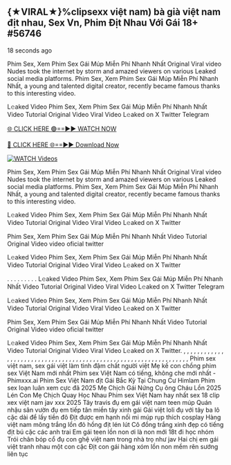 ## {★VIRAL★}%clipsexx việt nam) bà già việt nam địt nhau, Sex Vn, Phim Địt Nhau Với Gái 18+ #56746

18 seconds ago

Phim Sex, Xem Phim Sex Gái Múp Miễn Phí Nhanh Nhất Original Viral video Nudes took the internet by storm and amazed viewers on various Leaked social media platforms. Phim Sex, Xem Phim Sex Gái Múp Miễn Phí Nhanh Nhất, a young and talented digital creator, recently became famous thanks to this interesting video.

L𝚎aked Video Phim Sex, Xem Phim Sex Gái Múp Miễn Phí Nhanh Nhất Video Tutorial Original Video Viral Video L𝚎aked on X Twitter Telegram

[🌐 CLICK HERE 🟢==►► WATCH NOW](https://publishersadsterra247.blogspot.com/2025/02/ping.html)

[🔴 CLICK HERE 🌐==►► Download Now](https://publishersadsterra247.blogspot.com/2025/02/ping.html)

[![WATCH Videos](https://i.imgur.com/dJHk4Zq.gif)](https://publishersadsterra247.blogspot.com/2025/02/ping.html)

Phim Sex, Xem Phim Sex Gái Múp Miễn Phí Nhanh Nhất Original Viral video Nudes took the internet by storm and amazed viewers on various Leaked social media platforms. Phim Sex, Xem Phim Sex Gái Múp Miễn Phí Nhanh Nhất, a young and talented digital creator, recently became famous thanks to this interesting video.

L𝚎aked Video Phim Sex, Xem Phim Sex Gái Múp Miễn Phí Nhanh Nhất Video Tutorial Original Video Viral Video L𝚎aked on X Twitter

Phim Sex, Xem Phim Sex Gái Múp Miễn Phí Nhanh Nhất Video Tutorial Original Video video oficial twitter

L𝚎aked Video Phim Sex, Xem Phim Sex Gái Múp Miễn Phí Nhanh Nhất Video Tutorial Original Video Viral Video L𝚎aked on X Twitter

. . . . . . . . . L𝚎aked Video Phim Sex, Xem Phim Sex Gái Múp Miễn Phí Nhanh Nhất Video Tutorial Original Video Viral Video L𝚎aked on X Twitter Telegram

L𝚎aked Video Phim Sex, Xem Phim Sex Gái Múp Miễn Phí Nhanh Nhất Video Tutorial Original Video Viral Video L𝚎aked on X Twitter

Phim Sex, Xem Phim Sex Gái Múp Miễn Phí Nhanh Nhất Video Tutorial Original Video video oficial twitter

L𝚎aked Video Phim Sex, Xem Phim Sex Gái Múp Miễn Phí Nhanh Nhất Video Tutorial Original Video Viral Video L𝚎aked on X Twitter.
,
,
,
,
,
,
,
,
,
,
,
,
,
,
,
,
,
,
,
,
,
,
,
,
,
,
,
,
,
,
,
,
,
,
,
,
,
,
,
,
,
,
,
,
,
,
,
,
,
,
,
,
,
,
,
,
,
,
,
,
,
,
,
,
,
Phim sex việt nam, sex gái việt làm tình đậm chất người việt
Mẹ kế con chồng phim sex Việt Nam mới nhất
Phim sex Việt Nam có tiếng, không che mới nhất - Phimxxx.ai
Phim Sex Việt Nam địt Gái Bắc Kỳ Tại Chung Cư Himlam
Phim sex loạn luân xem cực đã
2025 Mẹ Chịch Gái Nứng Cụ ông Cháu Lồn
2025 Lén Con Mẹ Chịch Quay Học Nhau
Phim sex Việt Nam hay nhất
sex 18 clip xex việt nam jav xxx 2025
Tây travis đụ em gái việt nam teen múp
Quán nhậu sân vườn đụ em tiếp tân miền tây xinh gái
Gái việt loli đụ với tây ba lô cặc dài để lấy tiền đô
Địt được em hạnh nối mi múp rụp thích cosplay
Hàng việt nam mông trắng lồn đỏ hồng địt lén lút
Cô đồng trắng xinh đẹp có tiếng địt bú cặc các anh trai
Em gái teen lồn non ơi là non mới 18t đi học nhóm
Trói chân bóp cổ đụ con ghệ việt nam trong nhà trọ như jav
Hai chị em gái việt tranh nhau một con cặc
Địt con gái hàng xóm lồn non mềm rên sướng liên tục